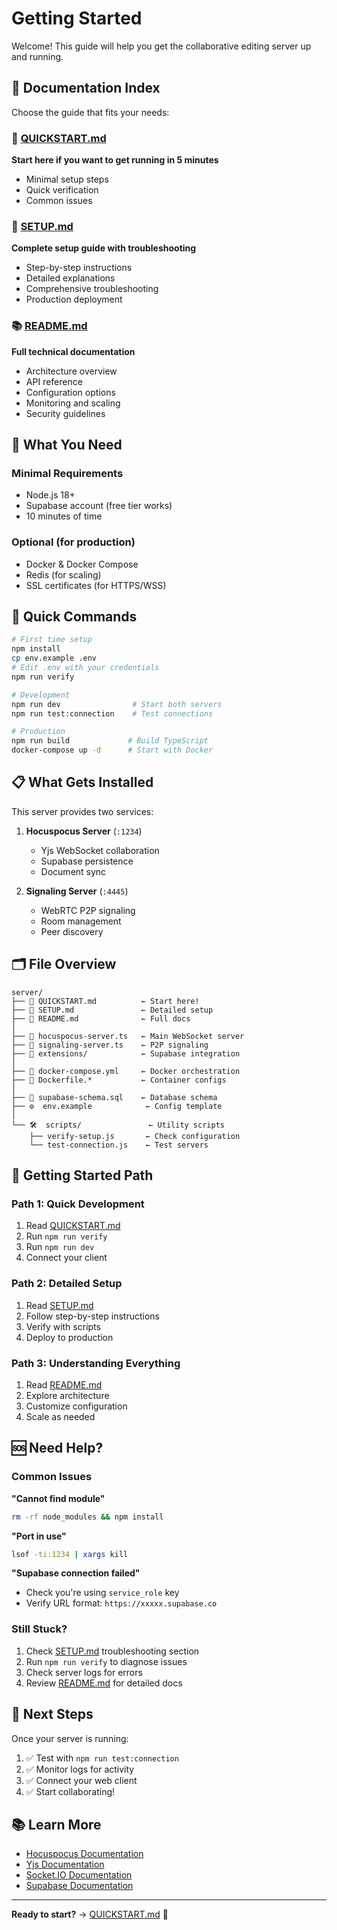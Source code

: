 # Getting Started

Welcome! This guide will help you get the collaborative editing server up and running.

## 📖 Documentation Index

Choose the guide that fits your needs:

### 🚀 [QUICKSTART.md](./QUICKSTART.md) 
**Start here if you want to get running in 5 minutes**
- Minimal setup steps
- Quick verification
- Common issues

### 🔧 [SETUP.md](./SETUP.md)
**Complete setup guide with troubleshooting**
- Step-by-step instructions
- Detailed explanations
- Comprehensive troubleshooting
- Production deployment

### 📚 [README.md](./README.md)
**Full technical documentation**
- Architecture overview
- API reference
- Configuration options
- Monitoring and scaling
- Security guidelines

## 🎯 What You Need

### Minimal Requirements
- Node.js 18+
- Supabase account (free tier works)
- 10 minutes of time

### Optional (for production)
- Docker & Docker Compose
- Redis (for scaling)
- SSL certificates (for HTTPS/WSS)

## 🏃 Quick Commands

```bash
# First time setup
npm install
cp env.example .env
# Edit .env with your credentials
npm run verify

# Development
npm run dev                # Start both servers
npm run test:connection    # Test connections

# Production
npm run build             # Build TypeScript
docker-compose up -d      # Start with Docker
```

## 📋 What Gets Installed

This server provides two services:

1. **Hocuspocus Server** (`:1234`)
   - Yjs WebSocket collaboration
   - Supabase persistence
   - Document sync

2. **Signaling Server** (`:4445`)
   - WebRTC P2P signaling
   - Room management
   - Peer discovery

## 🗂️ File Overview

```
server/
├── 📄 QUICKSTART.md          ← Start here!
├── 📄 SETUP.md               ← Detailed setup
├── 📄 README.md              ← Full docs
│
├── 🔧 hocuspocus-server.ts   ← Main WebSocket server
├── 🔧 signaling-server.ts    ← P2P signaling
├── 📁 extensions/            ← Supabase integration
│
├── 🐳 docker-compose.yml     ← Docker orchestration
├── 🐳 Dockerfile.*           ← Container configs
│
├── 💾 supabase-schema.sql    ← Database schema
├── ⚙️  env.example            ← Config template
│
└── 🛠️  scripts/               ← Utility scripts
    ├── verify-setup.js       ← Check configuration
    └── test-connection.js    ← Test servers
```

## 🚦 Getting Started Path

### Path 1: Quick Development
1. Read [QUICKSTART.md](./QUICKSTART.md)
2. Run `npm run verify`
3. Run `npm run dev`
4. Connect your client

### Path 2: Detailed Setup
1. Read [SETUP.md](./SETUP.md)
2. Follow step-by-step instructions
3. Verify with scripts
4. Deploy to production

### Path 3: Understanding Everything
1. Read [README.md](./README.md)
2. Explore architecture
3. Customize configuration
4. Scale as needed

## 🆘 Need Help?

### Common Issues

**"Cannot find module"**
```bash
rm -rf node_modules && npm install
```

**"Port in use"**
```bash
lsof -ti:1234 | xargs kill
```

**"Supabase connection failed"**
- Check you're using `service_role` key
- Verify URL format: `https://xxxxx.supabase.co`

### Still Stuck?

1. Check [SETUP.md](./SETUP.md#troubleshooting) troubleshooting section
2. Run `npm run verify` to diagnose issues
3. Check server logs for errors
4. Review [README.md](./README.md) for detailed docs

## 🎉 Next Steps

Once your server is running:

1. ✅ Test with `npm run test:connection`
2. ✅ Monitor logs for activity
3. ✅ Connect your web client
4. ✅ Start collaborating!

## 📚 Learn More

- [Hocuspocus Documentation](https://tiptap.dev/hocuspocus)
- [Yjs Documentation](https://docs.yjs.dev)
- [Socket.IO Documentation](https://socket.io/docs)
- [Supabase Documentation](https://supabase.com/docs)

---

**Ready to start?** → [QUICKSTART.md](./QUICKSTART.md) 🚀

